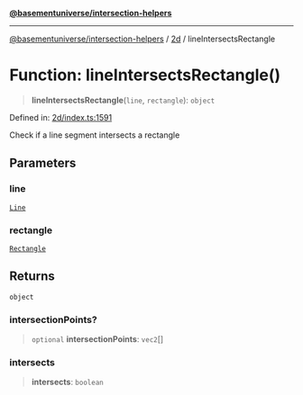 [**@basementuniverse/intersection-helpers**](../../README.md)

***

[@basementuniverse/intersection-helpers](../../README.md) / [2d](../README.md) / lineIntersectsRectangle

# Function: lineIntersectsRectangle()

> **lineIntersectsRectangle**(`line`, `rectangle`): `object`

Defined in: [2d/index.ts:1591](https://github.com/basementuniverse/intersection-helpers/blob/39011b43f2fd5dca5c24f1c152bb983bef87ec23/src/2d/index.ts#L1591)

Check if a line segment intersects a rectangle

## Parameters

### line

[`Line`](../types/type-aliases/Line.md)

### rectangle

[`Rectangle`](../types/type-aliases/Rectangle.md)

## Returns

`object`

### intersectionPoints?

> `optional` **intersectionPoints**: `vec2`[]

### intersects

> **intersects**: `boolean`

